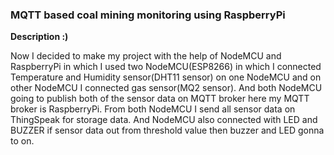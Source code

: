 ### MQTT based coal mining monitoring using RaspberryPi

__Description :)__

  Now I decided to make my project with the help of NodeMCU and RaspberryPi in which I used two NodeMCU(ESP8266) in which I connected Temperature and Humidity sensor(DHT11 sensor) on one NodeMCU and on other NodeMCU I connected gas sensor(MQ2 sensor). And both NodeMCU going to publish both of the sensor data on MQTT broker here my MQTT broker is RaspberryPi.
  From both NodeMCU I send all sensor data on ThingSpeak for storage data. And NodeMCU also connected with LED and BUZZER if sensor data out from threshold value then buzzer and LED gonna to on. 
